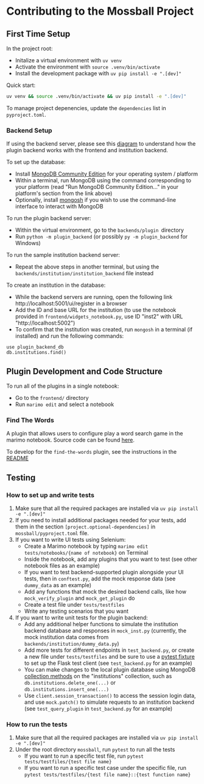 # Contributing to the Mossball Project

## First Time Setup 

In the project root:

- Initalize a virtual environment with `uv venv`
- Activate the environment with `source .venv/bin/activate`
- Install the development package with `uv pip install -e ".[dev]"`

Quick start:
```zsh
uv venv && source .venv/bin/activate && uv pip install -e ".[dev]"
```

To manage project depenencies, update the `dependencies` list in `pyproject.toml`.

### Backend Setup

If using the backend server, please see this [diagram](https://raw.githubusercontent.com/gvwilson/mossball/refs/heads/contributing-backend-setup/backends/backend-diagram.png) to understand how the plugin backend works with the frontend and institution backend.

To set up the database:

- Install [MongoDB Community Edition](https://www.mongodb.com/docs/manual/installation/) for your operating system / platform
- Within a terminal, run MongoDB using the command corresponding to your platform (read "Run MongoDB Community Edition..." in your platform's section from the link above)
- Optionally, install [mongosh](https://www.mongodb.com/docs/mongodb-shell/#mongodb-binary-bin.mongosh) if you wish to use the command-line interface to interact with MongoDB

To run the plugin backend server:
- Within the virtual environment, go to the `backends/plugin `directory
- Run `python -m plugin_backend` (or possibly `py -m plugin_backend` for Windows)

To run the sample institution backend server:
- Repeat the above steps in another terminal, but using the `backends/institution/institution_backend` file instead

To create an institution in the database:
- While the backend servers are running, open the following link http://localhost:5001/ui/register in a browser
- Add the ID and base URL for the institution (to use the notebook provided in `frontend/widgets_notebook.py`, use ID "inst2" with URL "http://localhost:5002")
- To confirm that the institution was created, run `mongosh` in a terminal (if installed) and run the following commands: 
```
use plugin_backend_db
db.institutions.find()
```


## Plugin Development and Code Structure

To run all of the plugins in a single notebook:

- Go to the `frontend/` directory
- Run `marimo edit` and select a notebook

### Find The Words

A plugin that allows users to configure play a word search game in the marimo notebook. Source code can be found [here](https://github.com/gvwilson/mossball/tree/08a43c5ffdeb3625a29f486048c14e8de443cae5/lorena-b/find-the-words).

To develop for the `find-the-words` plugin, see the instructions in the [README](https://github.com/gvwilson/mossball/blob/08a43c5ffdeb3625a29f486048c14e8de443cae5/lorena-b/find-the-words/README.md)

## Testing
### How to set up and write tests
1. Make sure that all the required packages are installed via `uv pip install -e ".[dev]"`
2. If you need to install additional packages needed for your tests, add them in the section `[project.optional-dependencies]` in `mossball/pyproject.toml` file.
3. If you want to write UI tests using Selenium:
    - Create a Marimo notebook by typing `marimo edit tests/notebooks/{name of notebook}` on Terminal
    - Inside the notebook, add any plugins that you want to test (see other notebook files as an example)
    - If you want to test backend-supported plugin alongside your UI tests, then in `conftest.py`, add the mock response data (see `dummy_data` as an example)
    - Add any functions that mock the desired backend calls, like how `mock_verify_plugin` and `mock_get_plugin` do
    - Create a test file under `tests/testfiles`
    - Write any testing scenarios that you want
4. If you want to write unit tests for the plugin backend:
    - Add any additional helper functions to simulate the institution backend database and responses in `mock_inst.py` (currently, the mock institution data comes from `backends/institution/dummy_data.py`)
    - Add more tests for different endpoints in `test_backend.py`, or create a new file under `tests/testfiles` and be sure to use a [pytest fixture](https://flask.palletsprojects.com/en/stable/testing/) to set up the Flask test client (see `test_backend.py` for an example)
    - You can make changes to the local plugin database using MongoDB [collection methods](https://www.mongodb.com/docs/manual/reference/method/js-collection/) on the "institutions" collection, such as `db.institutions.delete_one(...)` or `db.institutions.insert_one(...)`
    - Use `client.session_transaction()` to access the session login data, and use `mock.patch()` to simulate requests to an institution backend (see `test_query_plugin` in `test_backend.py` for an example)

### How to run the tests
1. Make sure that all the required packages are installed via `uv pip install -e ".[dev]"`
2. Under the root directory `mossball`, run `pytest` to run all the tests
    - If you want to run a specific test file, run `pytest tests/testfiles/{test file name}`
    - If you want to run a specific test case under the specific file, run `pytest tests/testfiles/{test file name}::{test function name}`

